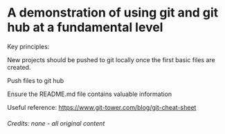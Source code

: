  # A demonstration of using git and git hub at a fundamental level
 

 
Key principles:

New projects should be pushed to git locally once the first basic files are created.

Push files to git hub 

Ensure the README.md file contains valuable information

Useful reference: https://www.git-tower.com/blog/git-cheat-sheet


###### Credits: none - all original content
 